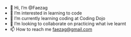 - 👋 Hi, I’m @Faezag
- 👀 I’m interested in learning to code
- 🌱 I’m currently learning coding at Coding Dojo
- 💞️ I’m looking to collaborate on practicing what ive learnt
- 📫 How to reach me faezag@gmail.com

<!---
Faezag/Faezag is a ✨ special ✨ repository because its `README.md` (this file) appears on your GitHub profile.
You can click the Preview link to take a look at your changes.
--->
